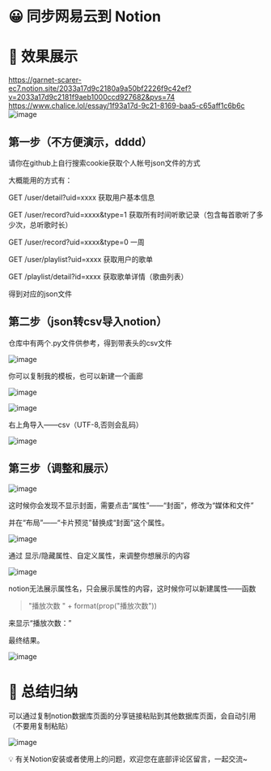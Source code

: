 <h1 style="font-size: 2em;">😀 同步网易云到 Notion</h1>

# 📝 效果展示

https://garnet-scarer-ec7.notion.site/2033a17d9c2180a9a50bf2226f9c42ef?v=2033a17d9c2181f9aeb1000ccd927682&pvs=74
<br>
https://www.chalice.lol/essay/1f93a17d-9c21-8169-baa5-c65aff1c6b6c
![image](https://github.com/user-attachments/assets/8524165e-848d-4600-959f-9ace25162658)


## 第一步（不方便演示，dddd）

请你在github上自行搜索cookie获取个人帐号json文件的方式

大概能用的方式有：

GET /user/detail?uid=xxxx 获取用户基本信息

GET /user/record?uid=xxxx&type=1 获取所有时间听歌记录（包含每首歌听了多少次，总听歌时长）

GET /user/record?uid=xxxx&type=0 一周

GET /user/playlist?uid=xxxx 获取用户的歌单

GET /playlist/detail?id=xxxx 获取歌单详情（歌曲列表）

得到对应的json文件


## 第二步（json转csv导入notion）

仓库中有两个.py文件供参考，得到带表头的csv文件

![image](https://github.com/user-attachments/assets/ee21f561-9399-4d95-a810-97d9f6e24ada)

你可以复制我的模板，也可以新建一个画廊

![image](https://github.com/user-attachments/assets/2551475e-ba73-441a-8f7d-50e6469089a3)

![image](https://github.com/user-attachments/assets/03961c34-c466-493b-82cf-b5a114b80890)

右上角导入——csv（UTF-8,否则会乱码）

![image](https://github.com/user-attachments/assets/492f5df5-b075-435d-8681-d2b1a992f5bb)




## 第三步（调整和展示）

![image](https://github.com/user-attachments/assets/57b8cf18-d2c3-4013-81b3-c623a4403509)


这时候你会发现不显示封面，需要点击“属性”——“封面”，修改为“媒体和文件”

并在“布局”——“卡片预览”替换成“封面”这个属性。

![image](https://github.com/user-attachments/assets/49d703da-49ed-47a4-99e7-ea652c443cf2)


 通过 显示/隐藏属性、自定义属性，来调整你想展示的内容

![image](https://github.com/user-attachments/assets/a2507fe3-a3b2-409f-9944-0281080e23e8)


notion无法展示属性名，只会展示属性的内容，这时候你可以新建属性——函数

> "播放次数 " + format(prop("播放次数"))
> 

来显示“播放次数：”

最终结果。

![image](https://github.com/user-attachments/assets/8524165e-848d-4600-959f-9ace25162658)

# 🤗 总结归纳

可以通过复制notion数据库页面的分享链接粘贴到其他数据库页面，会自动引用（不要用复制粘贴）

![image](https://github.com/user-attachments/assets/06eb1b1d-7e6f-4d9d-90bb-2bf8ff09ba46)

<aside>
💡 有关Notion安装或者使用上的问题，欢迎您在底部评论区留言，一起交流~

</aside>
